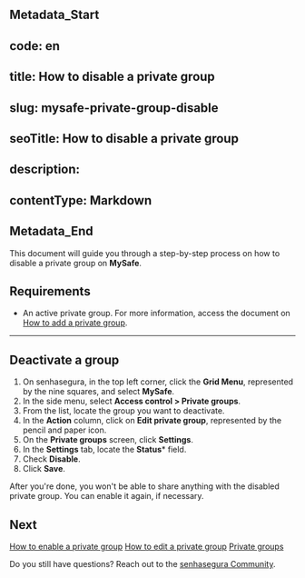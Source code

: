 ## Metadata_Start 
## code: en
## title: How to disable a private group 
## slug: mysafe-private-group-disable 
## seoTitle: How to disable a private group 
## description:  
## contentType: Markdown 
## Metadata_End
This document will guide you through a step-by-step process on how to disable a private group on **MySafe**.

## Requirements

* An active private group. For more information, access the document on  [How to add a private group](/v3-32/docs/mysafe-private-group-add).


***
## Deactivate a group

1. On senhasegura, in the top left corner, click the **Grid Menu**, represented by the nine squares, and select **MySafe**.
2. In the side menu, select **Access control > Private groups**.
3. From the list, locate the group you want to deactivate.
4. In the **Action** column, click on **Edit private group**, represented by the pencil and paper icon.
5. On the **Private groups** screen, click **Settings**.
6. In the **Settings** tab, locate the **Status*** field.
7. Check **Disable**.
8. Click **Save**.


After you're done, you won't be able to share anything with the disabled private group. You can enable it again, if necessary.


## Next 
[How to enable a private group](/v3-32/docs/mysafe-private-group-enable)
[How to edit a private group](/v3-32/docs/mysafe-private-group-edit)
[Private groups](/v3-32/docs/mysafe-private-group)

Do you still have questions? Reach out to the [senhasegura Community](https://community.senhasegura.io/).
